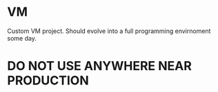 # VM
Custom VM project. Should evolve into a full programming envirnoment some day.

# DO NOT USE ANYWHERE NEAR PRODUCTION
